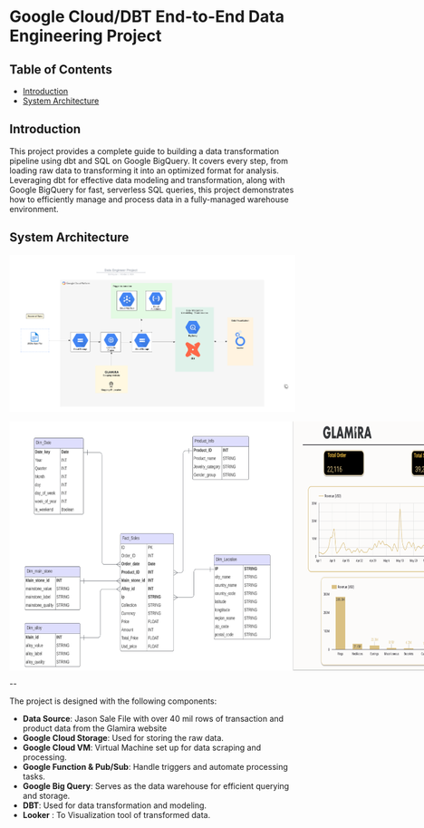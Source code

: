 # Google Cloud/DBT End-to-End Data Engineering Project

## Table of Contents
- [Introduction](#introduction)
- [System Architecture](#system-architecture)

## Introduction

This project provides a complete guide to building a data transformation pipeline using dbt and SQL on Google BigQuery. It covers every step, from loading raw data to transforming it into an optimized format for analysis. Leveraging dbt for effective data modeling and transformation, along with Google BigQuery for fast, serverless SQL queries, this project demonstrates how to efficiently manage and process data in a fully-managed warehouse environment.


## System Architecture


![System Architecture](https://github.com/beto1810/Glamira_DE/blob/master/frame_work.png)

<div style="display: flex; justify-content: space-between;">
    <img src="https://github.com/beto1810/Glamira_DE/blob/e832fb63e16ce2dc5be2d3a46516320b9cfff773/model.png" alt="Image" width="500" height="440">
    <img src="https://github.com/beto1810/Glamira_DE/blob/e832fb63e16ce2dc5be2d3a46516320b9cfff773/looker.png" alt="Image" width="500" height="440">
</div>

--

The project is designed with the following components:

- **Data Source**: Jason Sale File with over 40 mil rows of transaction and product data from the Glamira website
- **Google Cloud Storage**: Used for storing the raw data.
- **Google Cloud VM**: Virtual Machine set up for data scraping and processing.
- **Google Function & Pub/Sub**: Handle triggers and automate processing tasks.
- **Google Big Query**:  Serves as the data warehouse for efficient querying and storage.
- **DBT**: Used for data transformation and modeling.
- **Looker** : To Visualization tool of transformed data.


